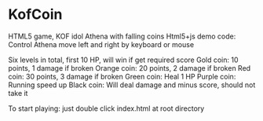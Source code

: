 # KofCoin
HTML5 game, KOF idol Athena with falling coins
Html5+js demo code:
Control Athena move left and right by keyboard or mouse

Six levels in total, first 10 HP, will win if get required score
Gold coin: 10 points, 1 damage if broken
Orange coin: 20 points, 2 damage if broken
Red coin: 30 points, 3 damage if broken
Green coin: Heal 1 HP
Purple coin: Running speed up
Black coin: Will deal damage and minus score, should not take it

To start playing: just double click index.html at root directory
